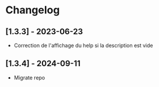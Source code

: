 # Changelog

## [1.3.3] - 2023-06-23
- Correction de l'affichage du help si la description est vide

## [1.3.4] - 2024-09-11
- Migrate repo
